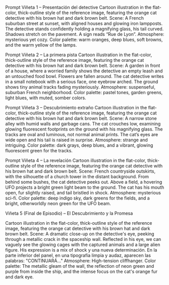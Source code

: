 Prompt Viñeta 1 – Presentación del detective
Cartoon illustration in the flat-color, thick-outline style of the reference image, featuring the orange cat detective with his brown hat and dark brown belt. Scene: A French suburban street at sunset, with aligned houses and glowing iron lampposts. The detective stands confidently holding a magnifying glass, his tail curved. Shadows stretch on the pavement. A sign reads “Rue de Lyon”. Atmosphere: mysterious yet cozy. Color palette: warm oranges, deep blues, soft browns, and the warm yellow of the lamps.

Prompt Viñeta 2 – La primera pista
Cartoon illustration in the flat-color, thick-outline style of the reference image, featuring the orange cat detective with his brown hat and dark brown belt. Scene: A garden in front of a house, where a worried family shows the detective an empty leash and an untouched food bowl. Flowers are fallen around. The cat detective writes in a small notebook with a serious face, one eyebrow arched. The ground shows tiny animal tracks fading mysteriously. Atmosphere: suspenseful, suburban French neighborhood. Color palette: pastel tones, garden greens, light blues, with muted, somber colors.

Prompt Viñeta 3 – Descubrimiento extraño
Cartoon illustration in the flat-color, thick-outline style of the reference image, featuring the orange cat detective with his brown hat and dark brown belt. Scene: A narrow stone alley with humid walls and garbage cans. The cat crouches low, examining glowing fluorescent footprints on the ground with his magnifying glass. The tracks are oval and luminous, not normal animal prints. The cat’s eyes are wide open and his tail is raised in surprise. Atmosphere: strange and intriguing. Color palette: dark grays, deep blues, and a vibrant, glowing fluorescent green for the tracks.

Prompt Viñeta 4 – La revelación
Cartoon illustration in the flat-color, thick-outline style of the reference image, featuring the orange cat detective with his brown hat and dark brown belt. Scene: French countryside outskirts, with the silhouette of a church tower in the distant background. From behind some bushes, the cat detective peeks out. Above a field, a hovering UFO projects a bright green light beam to the ground. The cat has his mouth open, fur slightly raised, and tail bristled in shock. Atmosphere: mysterious sci-fi. Color palette: deep indigo sky, dark greens for the fields, and a bright, otherworldly neon green for the UFO beam.

Viñeta 5 (Final de Episodio) – El Descubrimiento y la Promesa

Cartoon illustration in the flat-color, thick-outline style of the reference image, featuring the orange cat detective with his brown hat and dark brown belt. Scene: A dramatic close-up on the detective's eye, peeking through a metallic crack in the spaceship wall. Reflected in his eye, we can vaguely see the glowing cages with the captured animals and a large alien figure. His expression is a mix of shock y una nueva determinación. En la parte inferior del panel, en una tipografía limpia y audaz, aparecen las palabras: "CONTINUARÁ..." Atmosphere: High-tension cliffhanger. Color palette: The metallic gleam of the wall, the reflection of neon green and purple from inside the ship, and the intense focus on the cat's orange fur and dark eye.
